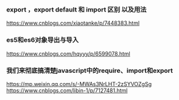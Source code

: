 ### export ，export default 和 import 区别 以及用法
https://www.cnblogs.com/xiaotanke/p/7448383.html

### es5和es6对象导出与导入
https://www.cnblogs.com/hqyyy/p/6599078.html

### 我们来彻底搞清楚javascript中的require、import和export
https://mp.weixin.qq.com/s/-MWAs3NrLHT-2zSYVOZgSg
https://www.cnblogs.com/libin-1/p/7127481.html

### 

